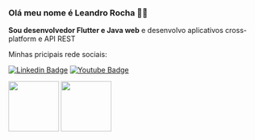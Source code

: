 ### Olá meu nome é Leandro Rocha :man_technologist:

**Sou desenvolvedor Flutter e Java web** e desenvolvo aplicativos cross-platform e API REST

Minhas pricipais rede sociais:

[![Linkedin Badge](https://img.shields.io/badge/-LinkedIn-blue?style=flat-square&logo=Linkedin&logoColor=white&link=https://www.linkedin.com/in/leandrorochaadm/)](https://www.linkedin.com/in/leandrorochaadm/)
[![Youtube Badge](https://img.shields.io/badge/-YouTube-c14438?style=flat-square&logo=YouTube&logoColor=white&link=https://www.youtube.com/channel/UC3IOIEHrxIHDeWBxAklINTA)](https://www.youtube.com/channel/UC3IOIEHrxIHDeWBxAklINTA)

<img src="https://images.vexels.com/media/users/3/166401/isolated/lists/b82aa7ac3f736dd78570dd3fa3fa9e24-icone-da-linguagem-de-programacao-java.png" height="100" width="100">

<img src="https://pbs.twimg.com/profile_images/1068091214497501184/sUuU3cpS_400x400.jpg" height="100" width="100">




<!--
**leandrorochaadm/leandrorochaadm** is a ✨ _special_ ✨ repository because its `README.md` (this file) appears on your GitHub profile.

Here are some ideas to get you started:

- 🔭 I’m currently working on ...
- 🌱 I’m currently learning ...
- 👯 I’m looking to collaborate on ...
- 🤔 I’m looking for help with ...
- 💬 Ask me about ...
- 📫 How to reach me: ...
- 😄 Pronouns: ...
- ⚡ Fun fact: ...
-->

